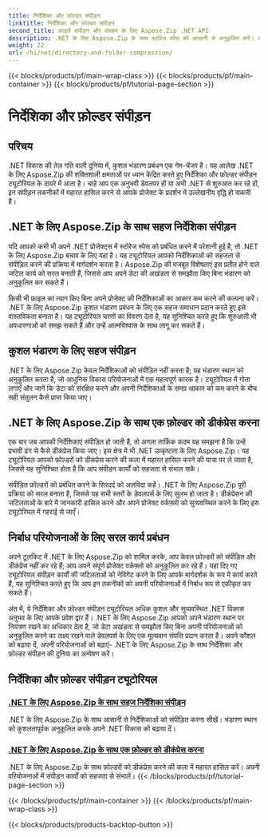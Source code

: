 ```yaml
---
title: निर्देशिका और फ़ोल्डर संपीड़न
linktitle: निर्देशिका और फ़ोल्डर संपीड़न
second_title: फ़ाइलें संपीड़न और संग्रहण के लिए Aspose.Zip .NET API
description: .NET के लिए Aspose.Zip के साथ स्टोरेज स्पेस को आसानी से अनुकूलित करें। अपनी .NET विकास परियोजनाओं को बढ़ाने के लिए निर्देशिका संपीड़न और डीकंप्रेसन तकनीक सीखें।
weight: 22
url: /hi/net/directory-and-folder-compression/
---
```


{{< blocks/products/pf/main-wrap-class >}}
{{< blocks/products/pf/main-container >}}
{{< blocks/products/pf/tutorial-page-section >}}

# निर्देशिका और फ़ोल्डर संपीड़न


## परिचय

.NET विकास की तेज़ गति वाली दुनिया में, कुशल भंडारण प्रबंधन एक गेम-चेंजर है। यह आलेख .NET के लिए Aspose.Zip की शक्तिशाली क्षमताओं पर ध्यान केंद्रित करते हुए निर्देशिका और फ़ोल्डर संपीड़न ट्यूटोरियल के दायरे में आता है। चाहे आप एक अनुभवी डेवलपर हों या अभी .NET से शुरुआत कर रहे हों, इन संपीड़न तकनीकों में महारत हासिल करने से आपके प्रोजेक्ट के प्रदर्शन में उल्लेखनीय वृद्धि हो सकती है।

## .NET के लिए Aspose.Zip के साथ सहज निर्देशिका संपीड़न

यदि आपको कभी भी अपने .NET प्रोजेक्ट्स में स्टोरेज स्पेस को प्रबंधित करने में परेशानी हुई है, तो .NET के लिए Aspose.Zip बचाव के लिए यहां है। यह ट्यूटोरियल आपको निर्देशिकाओं को सहजता से संपीड़ित करने की प्रक्रिया में मार्गदर्शन करता है। Aspose.Zip की मजबूत विशेषताएं इस प्रतीत होने वाले जटिल कार्य को सरल बनाती हैं, जिससे आप अपने डेटा की अखंडता से समझौता किए बिना भंडारण को अनुकूलित कर सकते हैं।

किसी भी फ़ाइल का त्याग किए बिना अपने प्रोजेक्ट की निर्देशिकाओं का आकार कम करने की कल्पना करें। .NET के लिए Aspose.Zip कुशल भंडारण प्रबंधन के लिए एक सहज समाधान प्रदान करते हुए इसे वास्तविकता बनाता है। यह ट्यूटोरियल चरणों का विवरण देता है, यह सुनिश्चित करते हुए कि शुरुआती भी अवधारणाओं को समझ सकते हैं और उन्हें आत्मविश्वास के साथ लागू कर सकते हैं।

## कुशल भंडारण के लिए सहज संपीड़न

.NET के लिए Aspose.Zip केवल निर्देशिकाओं को संपीड़ित नहीं करता है; यह भंडारण स्थान को अनुकूलित करता है, जो आधुनिक विकास परियोजनाओं में एक महत्वपूर्ण कारक है। ट्यूटोरियल में गोता लगाएँ और जानें कि डेटा को संरक्षित करने और अपनी निर्देशिकाओं के समग्र आकार को कम करने के बीच सही संतुलन कैसे प्राप्त किया जाए।

## .NET के लिए Aspose.Zip के साथ एक फ़ोल्डर को डीकंप्रेस करना

एक बार जब आपकी निर्देशिकाएं संपीड़ित हो जाती हैं, तो अगला तार्किक कदम यह समझना है कि उन्हें प्रभावी ढंग से कैसे डीकंप्रेस किया जाए। इस क्षेत्र में भी .NET उत्कृष्टता के लिए Aspose.Zip। यह ट्यूटोरियल आपको फ़ोल्डरों को डीकंप्रेस करने की कला में महारत हासिल करने की यात्रा पर ले जाता है, जिससे यह सुनिश्चित होता है कि आप संपीड़न कार्यों को सहजता से संभाल सकें।

संपीड़ित फ़ोल्डरों को प्रबंधित करने के सिरदर्द को अलविदा कहें। .NET के लिए Aspose.Zip पूरी प्रक्रिया को सरल बनाता है, जिससे यह सभी स्तरों के डेवलपर्स के लिए सुलभ हो जाता है। डीकंप्रेसन की जटिलताओं के बारे में जानकारी हासिल करने और अपने प्रोजेक्ट वर्कफ़्लो को सुव्यवस्थित करने के लिए इस ट्यूटोरियल में गहराई से जाएँ।

## निर्बाध परियोजनाओं के लिए सरल कार्य प्रबंधन

अपने टूलकिट में .NET के लिए Aspose.Zip को शामिल करके, आप केवल फ़ोल्डरों को संपीड़ित और डीकंप्रेस नहीं कर रहे हैं; आप अपने संपूर्ण प्रोजेक्ट वर्कफ़्लो को अनुकूलित कर रहे हैं। यहां दिए गए ट्यूटोरियल संपीड़न कार्यों की जटिलताओं को नेविगेट करने के लिए आपके मार्गदर्शक के रूप में कार्य करते हैं, यह सुनिश्चित करते हुए कि आप इन तकनीकों को अपनी परियोजनाओं में निर्बाध रूप से एकीकृत कर सकते हैं।

अंत में, ये निर्देशिका और फ़ोल्डर संपीड़न ट्यूटोरियल अधिक कुशल और सुव्यवस्थित .NET विकास अनुभव के लिए आपके प्रवेश द्वार हैं। .NET के लिए Aspose.Zip आपको अपने भंडारण स्थान पर नियंत्रण रखने का अधिकार देता है, जो डेटा अखंडता से समझौता किए बिना अपनी परियोजनाओं को अनुकूलित करने का लक्ष्य रखने वाले डेवलपर्स के लिए एक मूल्यवान संपत्ति प्रदान करता है। अपने कौशल को बढ़ावा दें, अपनी परियोजनाओं को बढ़ाएं- .NET के लिए Aspose.Zip के साथ निर्देशिका और फ़ोल्डर संपीड़न की दुनिया का अन्वेषण करें।
## निर्देशिका और फ़ोल्डर संपीड़न ट्यूटोरियल
### [.NET के लिए Aspose.Zip के साथ सहज निर्देशिका संपीड़न](./compress-directory/)
.NET के लिए Aspose.Zip के साथ आसानी से निर्देशिकाओं को संपीड़ित करना सीखें। भंडारण स्थान को कुशलतापूर्वक अनुकूलित करके अपने .NET विकास को बढ़ावा दें।
### [.NET के लिए Aspose.Zip के साथ एक फ़ोल्डर को डीकंप्रेस करना](./decompress-folder/)
.NET के लिए Aspose.Zip के साथ फ़ोल्डरों को डीकंप्रेस करने की कला में महारत हासिल करें। अपनी परियोजनाओं में संपीड़न कार्यों को सहजता से संभालें।
{{< /blocks/products/pf/tutorial-page-section >}}

{{< /blocks/products/pf/main-container >}}
{{< /blocks/products/pf/main-wrap-class >}}

{{< blocks/products/products-backtop-button >}}
